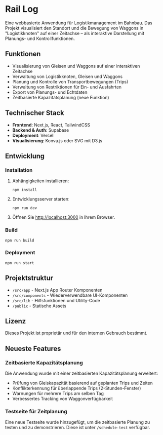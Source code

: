 # Rail Log

Eine webbasierte Anwendung für Logistikmanagement im Bahnbau. Das Projekt visualisiert den Standort und die Bewegung von Waggons in "Logistikknoten" auf einer Zeitachse – als interaktive Darstellung mit Planungs- und Kontrollfunktionen.

## Funktionen

- Visualisierung von Gleisen und Waggons auf einer interaktiven Zeitachse
- Verwaltung von Logistikknoten, Gleisen und Waggons
- Planung und Kontrolle von Transportbewegungen (Trips)
- Verwaltung von Restriktionen für Ein- und Ausfahrten
- Export von Planungs- und Echtdaten
- Zeitbasierte Kapazitätsplanung (neue Funktion)

## Technischer Stack

- **Frontend**: Next.js, React, TailwindCSS
- **Backend & Auth**: Supabase
- **Deployment**: Vercel
- **Visualisierung**: Konva.js oder SVG mit D3.js

## Entwicklung

### Installation

1. Abhängigkeiten installieren:
   ```
   npm install
   ```

2. Entwicklungsserver starten:
   ```
   npm run dev
   ```

3. Öffnen Sie [http://localhost:3000](http://localhost:3000) in Ihrem Browser.

### Build

```
npm run build
```

### Deployment

```
npm run start
```

## Projektstruktur

- `/src/app` - Next.js App Router Komponenten
- `/src/components` - Wiederverwendbare UI-Komponenten
- `/src/lib` - Hilfsfunktionen und Utility-Code
- `/public` - Statische Assets

## Lizenz

Dieses Projekt ist proprietär und für den internen Gebrauch bestimmt.

## Neueste Features

### Zeitbasierte Kapazitätsplanung

Die Anwendung wurde mit einer zeitbasierten Kapazitätsplanung erweitert:

- Prüfung von Gleiskapazität basierend auf geplanten Trips und Zeiten
- Konflikterkennung für überlappende Trips (2-Stunden-Fenster)
- Warnungen für mehrere Trips am selben Tag
- Verbessertes Tracking von Waggonverfügbarkeit

### Testseite für Zeitplanung

Eine neue Testseite wurde hinzugefügt, um die zeitbasierte Planung zu testen und zu demonstrieren.
Diese ist unter `/schedule-test` verfügbar. 